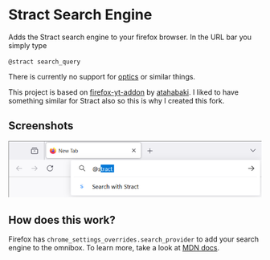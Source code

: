 # Stract Search Engine

Adds the Stract search engine to your firefox browser. In the URL bar you simply type

`@stract search_query`

There is currently no support for [optics](https://stract.com/settings/optics) or similar things.

This project is based on [firefox-yt-addon](https://github.com/atahabaki/firefox-yt-addon) by [atahabaki](https://github.com/atahabaki). I liked to have something similar for Stract also so this is why I created this fork.

## Screenshots

![@stract in search bar](./show.png)

## How does this work?

Firefox has `chrome_settings_overrides.search_provider` to add your search engine to the omnibox. To learn more, take a look at [MDN docs](https://developer.mozilla.org/en-US/docs/Mozilla/Add-ons/WebExtensions/manifest.json/chrome_settings_overrides).
